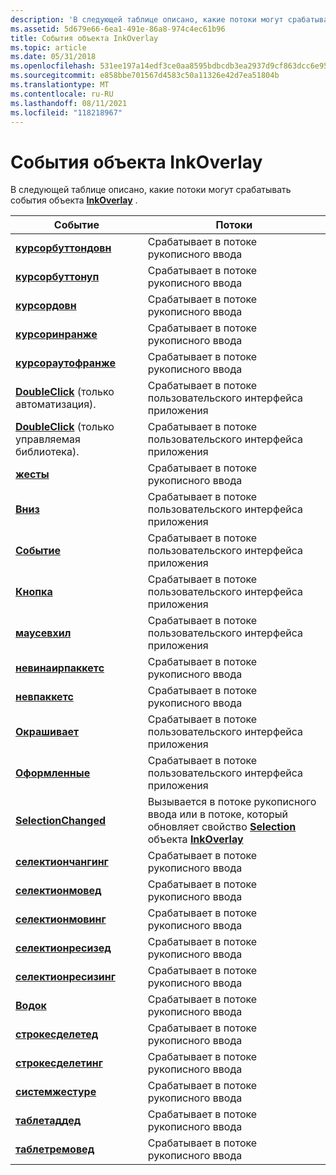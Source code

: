 ```yaml
---
description: 'В следующей таблице описано, какие потоки могут срабатывать события объекта InkOverlay. Евентсреадскурсорбуттондовнфирес на Среадкурсорбуттонупфирес рукописного ввода Среадкурсордовнфирес рукописного ввода в threadCursorInRangeFires рукописного ввода threadCursorOutOfRangeFires рукописного ввода threadDoubleClick (только автоматизация). Активируется в пользовательском интерфейсе приложения (UI) Среаддаублекликк (только управляемая библиотека). Активируется в пользовательском интерфейсе приложения, Среаджестурефирес на Среадмауседовнфирес пользовательского интерфейса приложения Среадмаусемовефирес в пользовательском интерфейсе приложения Среадмаусеупфирес в пользовательском интерфейсе приложения threadMouseWheelFires в пользовательском интерфейсе приложения threadNewInAirPacketsFires на е пользовательского интерфейса в приложении, поддерживающем рукописный ввод в пользовательском интерфейсе приложения threadNewPacketsFires, в пользовательском интерфейсе приложения threadPaintedFires в потоке рукописного ввода, или в потоке, который обновляет объект  Выделение Пропертиселектиончангингфирес на рукописном Среадселектионмоведфирес на рукописном Среадселектионмовингфирес на рукописном threadSelectionResizedFires рукописного ввода threadSelectionResizingFires на рукописном threadStrokeFires на рукописном вводе в threadStrokesDeletedFires на рукописном вводе threadStrokesDeletingFires на рукописном threadSystemGestureFires в потоке рукописного ввода threadTabletAddedFires '
ms.assetid: 5d679e66-6ea1-491e-86a8-974c4ec61b96
title: События объекта InkOverlay
ms.topic: article
ms.date: 05/31/2018
ms.openlocfilehash: 531ee197a14edf3ce0aa8595bdbcdb3ea2937d9cf863dcc6e95690088ed8ee96
ms.sourcegitcommit: e858bbe701567d4583c50a11326e42d7ea51804b
ms.translationtype: MT
ms.contentlocale: ru-RU
ms.lasthandoff: 08/11/2021
ms.locfileid: "118218967"
---
```

# <a name="inkoverlay-object-events"></a>События объекта InkOverlay

В следующей таблице описано, какие потоки могут срабатывать события объекта [**InkOverlay**](inkoverlay-class.md) .



| Событие                                                                             | Потоки                                                                                                                                                                   |
|-----------------------------------------------------------------------------------|---------------------------------------------------------------------------------------------------------------------------------------------------------------------------|
| [**курсорбуттондовн**](inkoverlay-cursorbuttondown.md)                           | Срабатывает в потоке рукописного ввода<br/>                                                                                                                                        |
| [**курсорбуттонуп**](inkoverlay-cursorbuttonup.md)                               | Срабатывает в потоке рукописного ввода<br/>                                                                                                                                        |
| [**курсордовн**](inkoverlay-cursordown.md)                                       | Срабатывает в потоке рукописного ввода<br/>                                                                                                                                        |
| [**курсоринранже**](inkoverlay-cursorinrange.md)                                 | Срабатывает в потоке рукописного ввода<br/>                                                                                                                                        |
| [**курсораутофранже**](inkoverlay-cursoroutofrange.md)                           | Срабатывает в потоке рукописного ввода<br/>                                                                                                                                        |
| [**DoubleClick**](inkoverlay-doubleclick.md) (только автоматизация).                  | Срабатывает в потоке пользовательского интерфейса приложения<br/>                                                                                                          |
| [**DoubleClick**](/previous-versions/ms567634(v=vs.100)) (только управляемая библиотека). | Срабатывает в потоке пользовательского интерфейса приложения<br/>                                                                                                                           |
| [**жесты**](inkoverlay-gesture.md)                                             | Срабатывает в потоке рукописного ввода<br/>                                                                                                                                        |
| [**Вниз**](inkoverlay-mousedown.md)                                         | Срабатывает в потоке пользовательского интерфейса приложения<br/>                                                                                                                           |
| [**Событие**](inkoverlay-mousemove.md)                                         | Срабатывает в потоке пользовательского интерфейса приложения<br/>                                                                                                                           |
| [**Кнопка**](inkoverlay-mouseup.md)                                             | Срабатывает в потоке пользовательского интерфейса приложения<br/>                                                                                                                           |
| [**маусевхил**](inkoverlay-mousewheel.md)                                       | Срабатывает в потоке пользовательского интерфейса приложения<br/>                                                                                                                           |
| [**невинаирпаккетс**](inkoverlay-newinairpackets.md)                             | Срабатывает в потоке рукописного ввода<br/>                                                                                                                                        |
| [**невпаккетс**](inkoverlay-newpackets.md)                                       | Срабатывает в потоке рукописного ввода<br/>                                                                                                                                        |
| [**Окрашивает**](inkoverlay-painted.md)                                             | Срабатывает в потоке пользовательского интерфейса приложения<br/>                                                                                                                           |
| [**Оформленные**](inkoverlay-painting.md)                                           | Срабатывает в потоке пользовательского интерфейса приложения<br/>                                                                                                                           |
| [**SelectionChanged**](inkoverlay-selectionchanged.md)                           | Вызывается в потоке рукописного ввода или в потоке, который обновляет свойство [**Selection**](/windows/desktop/api/msinkaut/nf-msinkaut-iinkoverlay-get_selection) объекта [**InkOverlay**](inkoverlay-class.md)<br/> |
| [**селектиончангинг**](inkoverlay-selectionchanging.md)                         | Срабатывает в потоке рукописного ввода<br/>                                                                                                                                        |
| [**селектионмовед**](inkoverlay-selectionmoved.md)                               | Срабатывает в потоке рукописного ввода<br/>                                                                                                                                        |
| [**селектионмовинг**](inkoverlay-selectionmoving.md)                             | Срабатывает в потоке рукописного ввода<br/>                                                                                                                                        |
| [**селектионресизед**](inkoverlay-selectionresized.md)                           | Срабатывает в потоке рукописного ввода<br/>                                                                                                                                        |
| [**селектионресизинг**](inkoverlay-selectionresizing.md)                         | Срабатывает в потоке рукописного ввода<br/>                                                                                                                                        |
| [**Водок**](inkoverlay-stroke.md)                                               | Срабатывает в потоке рукописного ввода<br/>                                                                                                                                        |
| [**строкесделетед**](inkoverlay-strokesdeleted.md)                               | Срабатывает в потоке рукописного ввода<br/>                                                                                                                                        |
| [**строкесделетинг**](inkoverlay-strokesdeleting.md)                             | Срабатывает в потоке рукописного ввода<br/>                                                                                                                                        |
| [**системжестуре**](inkoverlay-systemgesture.md)                                 | Срабатывает в потоке рукописного ввода<br/>                                                                                                                                        |
| [**таблетаддед**](inkoverlay-tabletadded.md)                                     | Срабатывает в потоке рукописного ввода<br/>                                                                                                                                        |
| [**таблетремовед**](inkoverlay-tabletremoved.md)                                 | Срабатывает в потоке рукописного ввода<br/>                                                                                                                                        |



 

 

